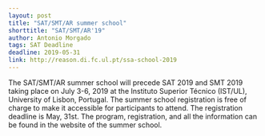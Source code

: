 ```yaml
---
layout: post
title: "SAT/SMT/AR summer school"
shorttitle: "SAT/SMT/AR'19"
author: Antonio Morgado
tags: SAT Deadline
deadline: 2019-05-31
link: http://reason.di.fc.ul.pt/ssa-school-2019
---
```


The SAT/SMT/AR summer school will precede SAT
2019 and SMT 2019 taking place on July 3-6, 2019 at the Instituto
Superior Técnico (IST/UL), University of Lisbon, Portugal. The summer
school registration is free of charge to make it accessible  for
participants to attend. The registration deadline is May, 31st. The
program, registration, and all the information can be found in the
website of the summer school.
